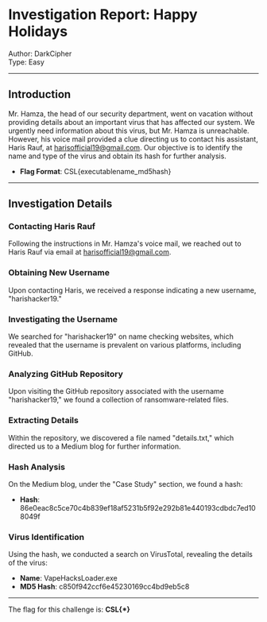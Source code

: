 # Investigation Report: Happy Holidays

Author: DarkCipher <br>
Type: Easy

---

## Introduction

Mr. Hamza, the head of our security department, went on vacation without providing details about an important virus that has affected our system. We urgently need information about this virus, but Mr. Hamza is unreachable. However, his voice mail provided a clue directing us to contact his assistant, Haris Rauf, at harisofficial19@gmail.com. Our objective is to identify the name and type of the virus and obtain its hash for further analysis.

- **Flag Format**: CSL{executablename_md5hash}

---

## Investigation Details

### Contacting Haris Rauf

Following the instructions in Mr. Hamza's voice mail, we reached out to Haris Rauf via email at harisofficial19@gmail.com.

### Obtaining New Username

Upon contacting Haris, we received a response indicating a new username, "harishacker19."

### Investigating the Username

We searched for "harishacker19" on name checking websites, which revealed that the username is prevalent on various platforms, including GitHub.

### Analyzing GitHub Repository

Upon visiting the GitHub repository associated with the username "harishacker19," we found a collection of ransomware-related files.

### Extracting Details

Within the repository, we discovered a file named "details.txt," which directed us to a Medium blog for further information.

### Hash Analysis

On the Medium blog, under the "Case Study" section, we found a hash: 
- **Hash**: 86e0eac8c5ce70c4b839ef18af5231b5f92e292b81e440193cdbdc7ed108049f

### Virus Identification

Using the hash, we conducted a search on VirusTotal, revealing the details of the virus:
- **Name**: VapeHacksLoader.exe
- **MD5 Hash**: c850f942ccf6e45230169cc4bd9eb5c8

---
The flag for this challenge is:
**CSL{*}**

